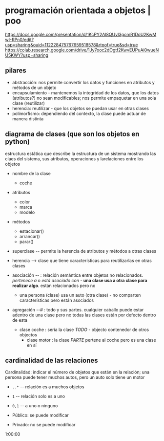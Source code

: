 # programación orientada a objetos | poo

<https://docs.google.com/presentation/d/1KcPY2Al8QUvI3gomR1DoU2KwMwI-RPn0/edit?usp=sharing&ouid=112228475767659518578&rtpof=true&sd=true>
<https://colab.research.google.com/drive/1Jy7ooc2dOgtf2KwvEUPuAi0wueNU5KWY?usp=sharing>

## pilares

- abstracción: nos permite convertir los datos y funciones en atributos y métodos de un objeto
- encapsulamiento - mantenemos la integridad de los datos, que los datos (atributos?) no sean modificables; nos permite empaquetar en una sola clase (reutilizar)
- herencia: reutilizar - que los objetos se puedan usar en otras clases 
- polimorfismo: dependiendo del contexto, la clase puede actuar de manera distinta

## diagrama de clases (que son los objetos en python)

estructura estática que describe la estructura de un sistema mostrando las claes del sistema, sus atributos, operaciones y larelaciones entre los objetos

- nombre de la clase
  - coche
- atributos
  - color
  - marca
  - modelo
- métodos
  - estacionar()
  - arrancar()
  - parar()

- superclase -- permite la herencia de atributos y métodos a otras clases
- herencia --> clase que tiene características para reutilizarlas en otras clases
- asociación -- : relación semántica entre objetos no relacionados. _pertenece a_ o _está asociado con_ - **una clase usa a otra clase para realizar algo**. están relacionados pero no
  - una persona (clase) usa un auto (otra clase) - no comparten características pero están asociados
- agregación --# : todo y sus partes. cualquier caballo puede estar adentro de una clase pero no todas las clases están por defecto dentro de esta
  - clase coche : sería la clase _TODO_ - objecto contenedor de otros objectos
    - clase motor : la clase _PARTE_ pertene al coche pero es una clase en sí

## cardinalidad de las relaciones

Cardinalidad: indicar el número de objetos que están en la relación; una persona puede tener muchos autos, pero un auto solo tiene un motor

- `..*` -- relación es a muchos objetos
- `1` -- relación solo es a uno
- `0,1` -- a uno o ninguno

- Público: se puede modificar
- Privado: no se puede modificar

1:00:00
